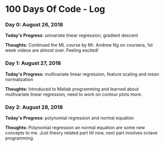 # 100 Days Of Code - Log

### Day 0: August 26, 2018

**Today's Progress**: univariate linear regression, gradient descent 

**Thoughts:** Continued the ML course by Mr. Andrew Ng on coursera, 1st week videos are almost over. Feeling excited!

### Day 1: August 27, 2018

**Today's Progress**: multivariate linear regression, feature scaling and mean normalization 

**Thoughts:** Introduced to Matlab programming and learned about multivariate linear regression, need to work on contour plots more.

### Day 2: August 28, 2018

**Today's Progress**: polynomial regression and normal equation 

**Thoughts:** Polynomial regression an normal equation are some new concepts to me. Just theory related part till now, next part involves octave programming.

<!--### Day 0: February 30, 2016 (Example 2)
##### (delete me or comment me out)
**Today's Progress**: Fixed CSS, worked on canvas functionality for the app.
.
**Thoughts**: I really struggled with CSS, but, overall, I feel like I am slowly getting better at it. Canvas is still new for me, but I managed to figure out some basic functionality.
.
**Link(s) to work**: [Calculator App](http://www.example.com)
.
### Day 1: June 27, Monday
.
**Today's Progress**: I've gone through many exercises on FreeCodeCamp.
.
**Thoughts** I've recently started coding, and it's a great feeling when I finally solve an algorithm challenge after a lot of attempts and hours spent.
.
**Link(s) to work**
1. [Find the Longest Word in a String](https://www.freecodecamp.com/challenges/find-the-longest-word-in-a-string)
2. [Title Case a Sentence](https://www.freecodecamp.com/challenges/title-case-a-sentence)
-->
